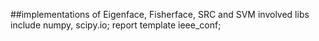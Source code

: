 ##implementations of Eigenface, Fisherface, SRC and SVM 
involved libs include numpy, scipy.io;
report template ieee_conf;
